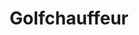 ---
title: "Golfchauffeur"
address: "Golfchauffeur, 38 Mount Collier Ave, Newtownabbey, Co. Antrim, BT15 3DQ"
tel: "+44 (0)78 0281 1000"
county: "Antrim"
category: "Chauffeur Services"
type: "Content"
lat: "54.66537094116211"
lng: "-5.946498870849609"
---